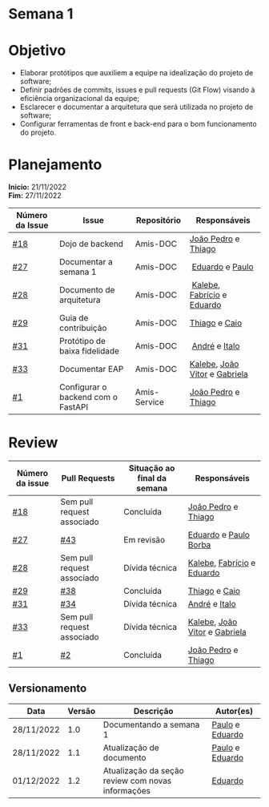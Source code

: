# Semana 1

# Objetivo

- Elaborar protótipos que auxiliem a equipe na idealização do projeto de software;
- Definir padrões de commits, issues e pull requests (Git Flow) visando à eficiência organizacional da equipe;
- Esclarecer e documentar a arquitetura que será utilizada no projeto de software;
- Configurar ferramentas de front e back-end para o bom funcionamento do projeto.

# Planejamento

**Inicio:** 21/11/2022</br>
**Fim:** 27/11/2022

| Número da Issue | Issue | Repositório | Responsáveis |
| ---- | ---- | ---- | ---- |
| [#18](https://github.com/fga-eps-mds/2022.2-Amis-Doc/issues/18) | Dojo de backend | Amis-DOC | [João Pedro](https://github.com/jps12) e [Thiago](https://github.com/thiagolsg)|
| [#27](https://github.com/fga-eps-mds/2022.2-Amis-Doc/issues/27) | Documentar a semana 1 | Amis-DOC | [Eduardo](https://github.com/fxred) e [Paulo](https://github.com/paulohborba)|
| [#28](https://github.com/fga-eps-mds/2022.2-Amis-Doc/issues/28) | Documento de arquitetura | Amis-DOC | [Kalebe](https://github.com/KalebeLopes), [Fabrício](https://github.com/FabricioDeQueiroz) e [Eduardo](https://github.com/fxred)|
| [#29](https://github.com/fga-eps-mds/2022.2-Amis-Doc/issues/29) | Guia de contribuição | Amis-DOC | [Thiago](https://github.com/thiagolsg) e [Caio](https://github.com/CaioSulz)|
| [#31](https://github.com/fga-eps-mds/2022.2-Amis-Doc/issues/31) | Protótipo de baixa fidelidade | Amis-DOC | [André](https://github.com/andrelucasf) e [Italo](https://github.com/ItaloBrunoM)|
| [#33](https://github.com/fga-eps-mds/2022.2-Amis-Doc/issues/33) | Documentar EAP | Amis-DOC | [Kalebe](https://github.com/KalebeLopes), [João Vitor](https://github.com/Jvsoutomaior) e [Gabriela](https://github.com/gabrielapivetta)|
| [#1](https://github.com/fga-eps-mds/2022.2-Amis-Service/issues/1) | Configurar o backend com o FastAPI | Amis-Service | [João Pedro](https://github.com/jps12) e [Thiago](https://github.com/thiagolsg)|

# Review

| Número da issue | Pull Requests | Situação ao final da semana | Responsáveis |
| ---- | ---- | ---- | ---- |
| [#18](https://github.com/fga-eps-mds/2022.2-Amis-Doc/issues/18) | Sem pull request associado | Concluída | [João Pedro](https://github.com/jps12) e [Thiago](https://github.com/thiagolsg)|
| [#27](https://github.com/fga-eps-mds/2022.2-Amis-Doc/issues/27) | [#43](https://github.com/fga-eps-mds/2022.2-Amis-Doc/pull/43) | Em revisão | [Eduardo](https://github.com/fxred) e [Paulo Borba](https://github.com/paulohborba)| 
| [#28](https://github.com/fga-eps-mds/2022.2-Amis-Doc/issues/28) | Sem pull request associado | Dívida técnica | [Kalebe](https://github.com/KalebeLopes), [Fabrício](https://github.com/FabricioDeQueiroz) e [Eduardo](https://github.com/fxred)|
| [#29](https://github.com/fga-eps-mds/2022.2-Amis-Doc/issues/29) | [#38](https://github.com/fga-eps-mds/2022.2-Amis-Doc/pull/38) | Concluída | [Thiago](https://github.com/thiagolsg) e [Caio](https://github.com/CaioSulz)| 
| [#31](https://github.com/fga-eps-mds/2022.2-Amis-Doc/issues/31) | [#34](https://github.com/fga-eps-mds/2022.2-Amis-Doc/pull/34) | Dívida técnica | [André](https://github.com/andrelucasf) e [Italo](https://github.com/ItaloBrunoM)|
| [#33](https://github.com/fga-eps-mds/2022.2-Amis-Doc/issues/33) | Sem pull request associado | Dívida técnica | [Kalebe](https://github.com/KalebeLopes), [João Vitor](https://github.com/Jvsoutomaior) e [Gabriela](https://github.com/gabrielapivetta)|
| [#1](https://github.com/fga-eps-mds/2022.2-Amis-Service/issues/1) | [#2](https://github.com/fga-eps-mds/2022.2-Amis-Service/pull/2) | Concluída | [João Pedro](https://github.com/jps12) e [Thiago](https://github.com/thiagolsg)|

## Versionamento

| Data | Versão | Descrição | Autor(es) |
|------|--------|-----------|-----------|
| 28/11/2022 | 1.0 | Documentando a semana 1 | [Paulo](https://github.com/paulohborba) e [Eduardo](https://github.com/fxred) |
| 28/11/2022 | 1.1 | Atualização de documento | [Paulo](https://github.com/paulohborba) e [Eduardo](https://github.com/fxred) |
| 01/12/2022 | 1.2 | Atualização da seção review com novas informações | [Eduardo](https://github.com/fxred) |